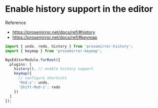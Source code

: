 # Enable history support in the editor

Reference

- https://prosemirror.net/docs/ref/#history
- https://prosemirror.net/docs/ref/#keymap

```ts
import { undo, redo, history } from 'prosemirror-history';
import { keymap } from 'prosemirror-keymap';

NgxEditorModule.forRoot({
  plugins: [
    history(), // enable history support
    keymap({
      // configure shortcuts
      'Mod-z': undo,
      'Shift-Mod-z': redo
    })
  ]
});
```
